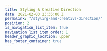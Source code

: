 ```yaml
---
title: Styling & Creative Direction
date: 2021-02-03 23:35:00 Z
permalink: "/styling-and-creative-direction/"
position: 2
is_navigation_list_item: true
navigation_list_item_order: 1
header_graphic_location: upper
has_footer_container: true
---
```

